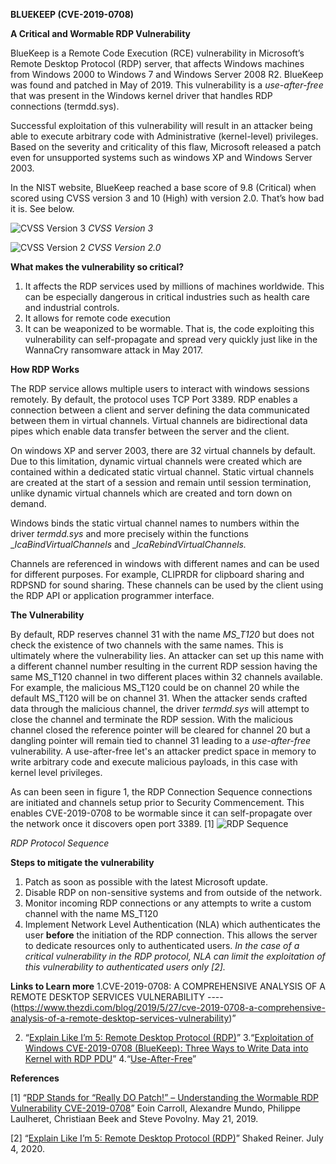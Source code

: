 ﻿
**BLUEKEEP (CVE-2019-0708)**

**A Critical and Wormable RDP Vulnerability**

BlueKeep is a Remote Code Execution (RCE) vulnerability in Microsoft’s Remote Desktop Protocol (RDP) server, that affects Windows machines from Windows 2000 to Windows 7 and Windows Server 2008 R2. BlueKeep was found and patched in May of 2019. This vulnerability is a _use-after-free_ that was present in the Windows kernel driver that handles RDP connections (termdd.sys).

Successful exploitation of this vulnerability will result in an attacker being able to execute arbitrary code with Administrative (kernel-level) privileges. Based on the severity and criticality of this flaw, Microsoft released a patch even for unsupported systems such as windows XP and Windows Server 2003.

In the NIST website, BlueKeep reached a base score of 9.8 (Critical) when scored using CVSS version 3 and 10 (High) with version 2.0. That’s how bad it is. See below.

![CVSS Version 3](https://raw.githubusercontent.com/CincChou/Hacking-Presentation-02/main/CVSS3.png)
_CVSS Version 3_

![CVSS Version 2](https://raw.githubusercontent.com/CincChou/Hacking-Presentation-02/main/CVSS2.png)
_CVSS Version 2.0_

**What makes the vulnerability so critical?**

 1. It affects the RDP services used by millions of machines worldwide. This can be especially dangerous in critical industries such as health care and industrial controls.
 2. It allows for remote code execution
 3. It can be weaponized to be wormable. That is, the code exploiting this vulnerability can self-propagate and spread very quickly just like in the WannaCry ransomware attack in May 2017.

**How RDP Works**

The RDP service allows multiple users to interact with windows sessions remotely. By default, the protocol uses TCP Port 3389. RDP enables a connection between a client and server defining the data communicated between them in virtual channels. Virtual channels are bidirectional data pipes which enable data transfer between the server and the client.

On windows XP and server 2003, there are 32 virtual channels by default. Due to this limitation, dynamic virtual channels were created which are contained within a dedicated static virtual channel. Static virtual channels are created at the start of a session and remain until session termination, unlike dynamic virtual channels which are created and torn down on demand.

Windows binds the static virtual channel names to numbers within the driver _termdd.sys_ and more precisely within the functions __IcaBindVirtualChannels_ and __IcaRebindVirtualChannels._

Channels are referenced in windows with different names and can be used for different purposes. For example, CLIPRDR for clipboard sharing and RDPSND for sound sharing. These channels can be used by the client using the RDP API or application programmer interface.

**The Vulnerability**

By default, RDP reserves channel 31 with the name _MS_T120_ but does not check the existence of two channels with the same names. This is ultimately where the vulnerability lies. An attacker can set up this name with a different channel number resulting in the current RDP session having the same MS_T120 channel in two different places within 32 channels available. For example, the malicious MS_T120 could be on channel 20 while the default MS_T120 will be on channel 31. When the attacker sends crafted data through the malicious channel, the driver _termdd.sys_ will attempt to close the channel and terminate the RDP session. With the malicious channel closed the reference pointer will be cleared for channel 20 but a dangling pointer will remain tied to channel 31 leading to a _use-after-free_ vulnerability. A use-after-free let's an attacker predict space in memory to write arbitrary code and execute malicious payloads, in this case with kernel level privileges.

As can been seen in figure 1, the RDP Connection Sequence connections are initiated and channels setup prior to Security Commencement. This enables CVE-2019-0708 to be wormable since it can self-propagate over the network once it discovers open port 3389. [1]
![RDP Sequence](https://raw.githubusercontent.com/CincChou/Hacking-Presentation-02/main/RDP_Sequence.png)

_RDP Protocol Sequence_

**Steps to mitigate the vulnerability**

 1. Patch as soon as possible with the latest Microsoft update.
 2. Disable RDP on non-sensitive systems and from outside of the network.
 3. Monitor incoming RDP connections or any attempts to write a custom channel with the name MS_T120
 4. Implement Network Level Authentication (NLA) which authenticates the user **before** the initiation of the RDP connection. This allows the server to dedicate resources only to authenticated users. _In the case of a critical vulnerability in the RDP protocol, NLA can limit the exploitation of this vulnerability to authenticated users only [2]._

**Links to Learn more**
1.CVE-2019-0708: A COMPREHENSIVE ANALYSIS OF A REMOTE DESKTOP SERVICES VULNERABILITY   ---- (https://www.thezdi.com/blog/2019/5/27/cve-2019-0708-a-comprehensive-analysis-of-a-remote-desktop-services-vulnerability)” 

2. “[Explain Like I’m 5: Remote Desktop Protocol (RDP)](https://www.cyberark.com/resources/threat-research-blog/explain-like-i-m-5-remote-desktop-protocol-rdp)”
3.“[Exploitation of Windows CVE-2019-0708 (BlueKeep): Three Ways to Write Data into Kernel with RDP PDU](https://unit42.paloaltonetworks.com/exploitation-of-windows-cve-2019-0708-bluekeep-three-ways-to-write-data-into-the-kernel-with-rdp-pdu/)”
4.“[Use-After-Free](https://encyclopedia.kaspersky.com/glossary/use-after-free/#:~:text=Use%2DAfter%2DFree%20)”

**References**

[1] “[RDP Stands for “Really DO Patch!” – Understanding the Wormable RDP Vulnerability CVE-2019-0708](https://www.mcafee.com/blogs/other-blogs/mcafee-labs/rdp-stands-for-really-do-patch-understanding-the-wormable-rdp-vulnerability-cve-2019-0708/)” Eoin Carroll, Alexandre Mundo, Philippe Laulheret, Christiaan Beek and Steve Povolny. May 21, 2019.

[2] “[Explain Like I’m 5: Remote Desktop Protocol (RDP)](https://www.cyberark.com/resources/threat-research-blog/explain-like-i-m-5-remote-desktop-protocol-rdp)” Shaked Reiner. July 4, 2020.

